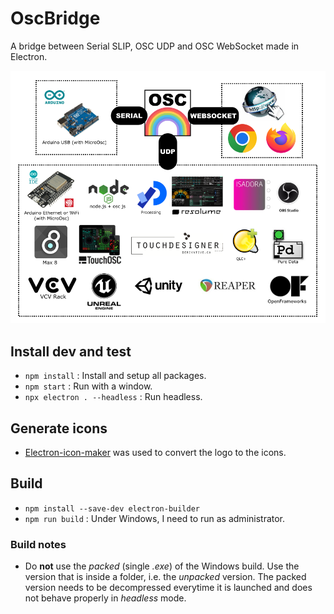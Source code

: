 # OscBridge
A bridge between Serial SLIP, OSC UDP and OSC WebSocket made in Electron.

![OscBridge Connections](connections.png)


## Install dev and test
- `npm install` : Install and setup all packages.
- `npm start` : Run with a window.
- `npx electron . --headless` : Run headless.

## Generate icons
- [Electron-icon-maker](https://www.npmjs.com/package/electron-icon-maker) was used to convert the logo to the icons.

## Build
- `npm install --save-dev electron-builder`
- `npm run build` : Under Windows, I need to run as administrator.

### Build notes

- Do **not** use the *packed* (single *.exe*) of the Windows build. Use the version that is inside a folder, i.e. the *unpacked* version. The packed version needs to be decompressed everytime it is launched and does not behave properly in *headless* mode.
